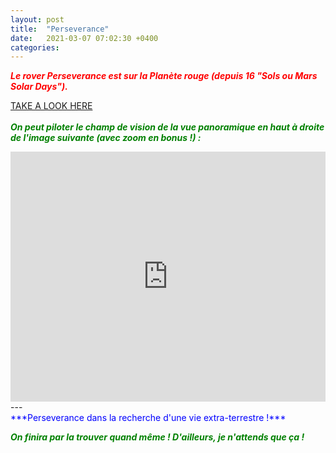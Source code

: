 ```yaml
---
layout: post
title:  "Perseverance"
date:   2021-03-07 07:02:30 +0400
categories: 
---
```

<span style="color: red">***Le rover Perseverance est sur la Planète rouge (depuis 16 "Sols ou Mars Solar Days").***</span>
<br>

<span><a href="https://mars.nasa.gov/mars2020/" target="_blank">TAKE A LOOK HERE</a></span>
<br/><br>
<span style="color: green">***On peut piloter le champ de vision de la vue panoramique en haut à droite de l'image suivante (avec zoom en bonus !) :***</span>
<iframe src='https://mars.nasa.gov/layout/embed/image/mars-panorama/?id=25674' width='100%' height='400' scrolling='no' frameborder='0' allowfullscreen></iframe>
---
<br/>
<span style="color: blue">***Perseverance dans la recherche d'une vie extra-terrestre !***</span>

<span style="color: green">***On finira par la trouver quand même ! D'ailleurs, je n'attends que ça !***</span>



